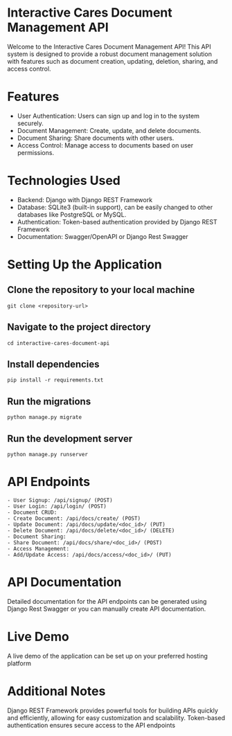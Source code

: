 # Interactive Cares Document Management API

Welcome to the Interactive Cares Document Management API! This API system is designed to provide a robust document management solution with features such as document creation, updating, deletion, sharing, and access control.


# Features

- User Authentication: Users can sign up and log in to the system securely.
- Document Management: Create, update, and delete documents.
- Document Sharing: Share documents with other users.
- Access Control: Manage access to documents based on user permissions.

# Technologies Used

- Backend: Django with Django REST Framework
- Database: SQLite3 (built-in support), can be easily changed to other databases like PostgreSQL or MySQL.
- Authentication: Token-based authentication provided by Django REST Framework
- Documentation: Swagger/OpenAPI or Django Rest Swagger

# Setting Up the Application

## Clone the repository to your local machine
    git clone <repository-url>

## Navigate to the project directory
    cd interactive-cares-document-api

## Install dependencies
    pip install -r requirements.txt

## Run the migrations
    python manage.py migrate

## Run the development server
    python manage.py runserver

# API Endpoints

    - User Signup: /api/signup/ (POST)
    - User Login: /api/login/ (POST)
    - Document CRUD:
    - Create Document: /api/docs/create/ (POST)
    - Update Document: /api/docs/update/<doc_id>/ (PUT)
    - Delete Document: /api/docs/delete/<doc_id>/ (DELETE)
    - Document Sharing:
    - Share Document: /api/docs/share/<doc_id>/ (POST)
    - Access Management:
    - Add/Update Access: /api/docs/access/<doc_id>/ (PUT)

# API Documentation

Detailed documentation for the API endpoints can be generated using Django Rest Swagger or you can manually create API documentation.

# Live Demo

A live demo of the application can be set up on your preferred hosting platform

# Additional Notes

Django REST Framework provides powerful tools for building APIs quickly and efficiently, allowing for easy customization and scalability.
Token-based authentication ensures secure access to the API endpoints
